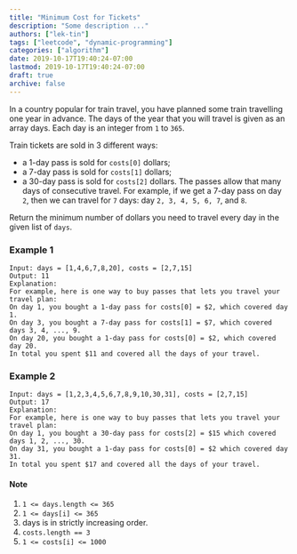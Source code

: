 ```yaml
---
title: "Minimum Cost for Tickets"
description: "Some description ..."
authors: ["lek-tin"]
tags: ["leetcode", "dynamic-programming"]
categories: ["algorithm"]
date: 2019-10-17T19:40:24-07:00
lastmod: 2019-10-17T19:40:24-07:00
draft: true
archive: false
---
```

In a country popular for train travel, you have planned some train travelling one year in advance.  The days of the year that you will travel is given as an array days.  Each day is an integer from `1` to `365`.

Train tickets are sold in 3 different ways:
  - a 1-day pass is sold for `costs[0]` dollars;
  - a 7-day pass is sold for `costs[1]` dollars;
  - a 30-day pass is sold for `costs[2]` dollars.
The passes allow that many days of consecutive travel.  For example, if we get a 7-day pass on day `2`, then we can travel for `7` days: day `2, 3, 4, 5, 6, 7`, and `8`.

Return the minimum number of dollars you need to travel every day in the given list of `days`.

### Example 1
```
Input: days = [1,4,6,7,8,20], costs = [2,7,15]
Output: 11
Explanation: 
For example, here is one way to buy passes that lets you travel your travel plan:
On day 1, you bought a 1-day pass for costs[0] = $2, which covered day 1.
On day 3, you bought a 7-day pass for costs[1] = $7, which covered days 3, 4, ..., 9.
On day 20, you bought a 1-day pass for costs[0] = $2, which covered day 20.
In total you spent $11 and covered all the days of your travel.
```
### Example 2
```
Input: days = [1,2,3,4,5,6,7,8,9,10,30,31], costs = [2,7,15]
Output: 17
Explanation: 
For example, here is one way to buy passes that lets you travel your travel plan:
On day 1, you bought a 30-day pass for costs[2] = $15 which covered days 1, 2, ..., 30.
On day 31, you bought a 1-day pass for costs[0] = $2 which covered day 31.
In total you spent $17 and covered all the days of your travel.
```

#### Note
1. `1 <= days.length <= 365`
2. `1 <= days[i] <= 365`
3. days is in strictly increasing order.
4. `costs.length == 3`
5. `1 <= costs[i] <= 1000`